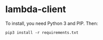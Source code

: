 # lambda-client

To install, you need Python 3 and PIP. Then:

```
pip3 install -r requirements.txt
```